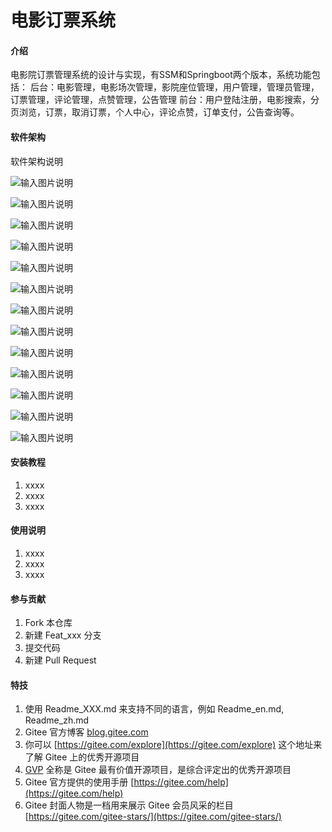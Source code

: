 # 电影订票系统

#### 介绍
电影院订票管理系统的设计与实现，有SSM和Springboot两个版本，系统功能包括：
后台：电影管理，电影场次管理，影院座位管理，用户管理，管理员管理，订票管理，评论管理，点赞管理，公告管理
前台：用户登陆注册，电影搜索，分页浏览，订票，取消订票，个人中心，评论点赞，订单支付，公告查询等。

#### 软件架构
软件架构说明

![输入图片说明](https://images.gitee.com/uploads/images/2022/0311/234231_dfec05b3_865419.png "座位选择.png")


![输入图片说明](https://images.gitee.com/uploads/images/2022/0311/234238_bafc1b6b_865419.png "后台主页.png")



![输入图片说明](https://images.gitee.com/uploads/images/2022/0311/234300_57da2041_865419.png "电影院订票管理系统-系统首页.png")


![输入图片说明](https://images.gitee.com/uploads/images/2022/0311/234310_6917f30d_865419.png "电影院订票管理系统-详情显示.png")


![输入图片说明](https://images.gitee.com/uploads/images/2022/0311/234328_c88b77f8_865419.png "电影修改.png")

![输入图片说明](https://images.gitee.com/uploads/images/2022/0311/234335_9075dca0_865419.png "分类管理.png")

![输入图片说明](https://images.gitee.com/uploads/images/2022/0311/234345_c19a1175_865419.png "个人中心.png")


![输入图片说明](https://images.gitee.com/uploads/images/2022/0311/234354_28559ce3_865419.png "公告查看.png")


![输入图片说明](https://images.gitee.com/uploads/images/2022/0311/234401_c0984713_865419.png "管理员登陆.png")

![输入图片说明](https://images.gitee.com/uploads/images/2022/0311/234408_91b74da2_865419.png "年龄统计.png")

![输入图片说明](https://images.gitee.com/uploads/images/2022/0311/234416_feec2757_865419.png "评论分词统计.png")

![输入图片说明](https://images.gitee.com/uploads/images/2022/0311/234424_c95712af_865419.png "我的购票.png")

![输入图片说明](https://images.gitee.com/uploads/images/2022/0311/234431_4f0e6ff5_865419.png "性别统计饼图.png")

#### 安装教程

1.  xxxx
2.  xxxx
3.  xxxx

#### 使用说明

1.  xxxx
2.  xxxx
3.  xxxx

#### 参与贡献

1.  Fork 本仓库
2.  新建 Feat_xxx 分支
3.  提交代码
4.  新建 Pull Request


#### 特技

1.  使用 Readme\_XXX.md 来支持不同的语言，例如 Readme\_en.md, Readme\_zh.md
2.  Gitee 官方博客 [blog.gitee.com](https://blog.gitee.com)
3.  你可以 [https://gitee.com/explore](https://gitee.com/explore) 这个地址来了解 Gitee 上的优秀开源项目
4.  [GVP](https://gitee.com/gvp) 全称是 Gitee 最有价值开源项目，是综合评定出的优秀开源项目
5.  Gitee 官方提供的使用手册 [https://gitee.com/help](https://gitee.com/help)
6.  Gitee 封面人物是一档用来展示 Gitee 会员风采的栏目 [https://gitee.com/gitee-stars/](https://gitee.com/gitee-stars/)
